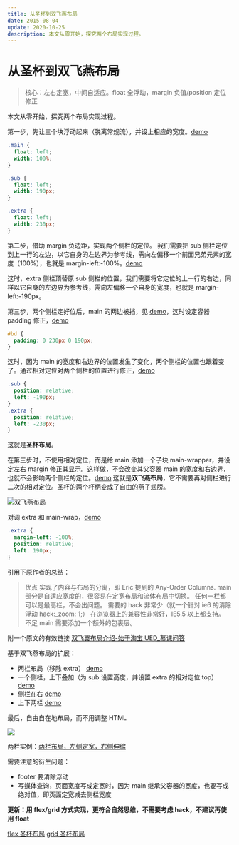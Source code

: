 ```yaml
---
title: 从圣杯到双飞燕布局
date: 2015-08-04
update: 2020-10-25
description: 本文从零开始，探究两个布局实现过程。
---
```


# 从圣杯到双飞燕布局

> 核心：左右定宽，中间自适应。float 全浮动，margin 负值/position 定位修正

本文从零开始，探究两个布局实现过程。

第一步，先让三个块浮动起来（脱离常规流），并设上相应的宽度。[demo](http://jsbin.com/gexazij/1/edit?html,css,output)

```css
.main {
  float: left;
  width: 100%;
}

.sub {
  float: left;
  width: 190px;
}

.extra {
  float: left;
  width: 230px;
}
```

第二步，借助 margin 负边距，实现两个侧栏的定位。
我们需要把 sub 侧栏定位到上一行的左边，以它自身的左边界为参考线，需向左偏移一个前面兄弟元素的宽度（100%），也就是 margin-left:-100%。[demo](http://jsbin.com/gexazij/2/edit?html,css,output)

这时，extra 侧栏顶替原 sub 侧栏的位置，我们需要将它定位的上一行的右边，同样以它自身的左边界为参考线，需向左偏移一个自身的宽度，也就是 margin-left:-190px。

第三步，两个侧栏定好位后，main 的两边被挡，见 [demo](http://jsbin.com/gexazij/3/edit?html,css,output)，这时设定容器 padding 修正，[demo](http://jsbin.com/gexazij/4/edit?html,css,output)

```css
#bd {
  padding: 0 230px 0 190px;
}
```

这时，因为 main 的宽度和右边界的位置发生了变化，两个侧栏的位置也跟着变了。通过相对定位对两个侧栏的位置进行修正，[demo](http://jsbin.com/gexazij/5/edit?html,css,output)

```css
.sub {
  position: relative;
  left: -190px;
}
.extra {
  position: relative;
  left: -230px;
}
```

这就是**圣杯布局**。

在第三步时，不使用相对定位，而是给 main 添加一个子块 main-wrapper，并设定左右 margin 修正其显示。这样做，不会改变其父容器 main 的宽度和右边界，也就不会影响两个侧栏的定位。[demo](http://jsbin.com/gexazij/6/edit?html,css,output)
这就是**双飞燕布局**，它不需要再对侧栏进行二次的相对定位。圣杯的两个杯柄变成了自由的燕子翅膀。

![双飞燕布局](https://img.cnb.workers.dev/?url=http://ww2.sinaimg.cn/large/4e5d3ea7gw1eu8p0vwc9uj20lx06jgmj.jpg)

对调 extra 和 main-wrap，[demo](http://jsbin.com/gexazij/7/edit?html,css,output)

```css
.extra {
  margin-left: -100%;
  position: relative;
  left: 190px;
}
```

引用下原作者的总结：

> 优点
> 实现了内容与布局的分离，即 Eric 提到的 Any-Order Columns.
> main 部分是自适应宽度的，很容易在定宽布局和流体布局中切换。
> 任何一栏都可以是最高栏，不会出问题。
> 需要的 hack 非常少（就一个针对 ie6 的清除浮动 hack:\_zoom: 1;）
> 在浏览器上的兼容性非常好，IE5.5 以上都支持。
> 不足
> main 需要添加一个额外的包裹层。

附一个原文的有效链接 [双飞翼布局介绍-始于淘宝 UED\_慕课问答](http://www.imooc.com/wenda/detail/254035)

基于双飞燕布局的扩展：
- 两栏布局（移除 extra） [demo](http://jsbin.com/gexazij/8/edit?html,css,output)
- 一个侧栏，上下叠加（为 sub 设置高度，并设置 extra 的相对定位 top）[demo](http://jsbin.com/gexazij/9/edit?html,css,output)
- 侧栏在右 [demo](http://jsbin.com/gexazij/10/edit?html,css,output)
- 上下两栏 [demo](http://jsbin.com/gexazij/11/edit?html,css,output)

最后，自由自在地布局，而不用调整 HTML

![](https://img.cnb.workers.dev/?url=http://ww2.sinaimg.cn/large/4e5d3ea7gw1eur05432k7j20qm0izjst.jpg)

两栏实例：[两栏布局，左侧定宽，右侧伸缩](http://codepen.io/cyio/pen/OWPXro)

需要注意的衍生问题：

- footer 要清除浮动
- 写媒体查询，页面宽度写成定宽时，因为 main 继承父容器的宽度，也要写成绝对值，即页面定宽减去侧栏宽度

**更新：用 flex/grid 方式实现，更符合自然思维，不需要考虑 hack，不建议再使用 float**

[flex 圣杯布局](https://codepen.io/cyio/pen/YqOqrp?editors=1100)
[grid 圣杯布局](https://codepen.io/cyio/pen/XWKMrOv)

